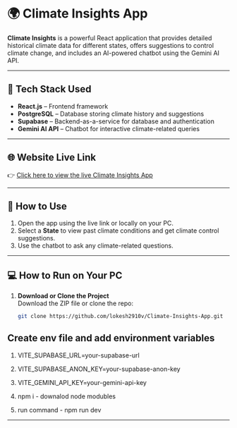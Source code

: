 # 🌍 Climate Insights App

**Climate Insights** is a powerful React application that provides detailed historical climate data for different states, offers suggestions to control climate change, and includes an AI-powered chatbot using the Gemini AI API.

---

## 🔧 Tech Stack Used

- **React.js** – Frontend framework  
- **PostgreSQL** – Database storing climate history and suggestions  
- **Supabase** – Backend-as-a-service for database and authentication  
- **Gemini AI API** – Chatbot for interactive climate-related queries  

---

## 🌐 Website Live Link

👉 [Click here to view the live Climate Insights App](https://climite-insights-app.vercel.app/)  


---

## 🚀 How to Use

1. Open the app using the live link or locally on your PC.  
2. Select a **State** to view past climate conditions and get climate control suggestions.  
3. Use the chatbot to ask any climate-related questions.

---

## 💻 How to Run on Your PC

1. **Download or Clone the Project**  
   Download the ZIP file or clone the repo:  
   ```bash
   git clone https://github.com/lokesh2910v/Climate-Insights-App.git

## Create env file and add environment variables 
1. VITE_SUPABASE_URL=your-supabase-url
2. VITE_SUPABASE_ANON_KEY=your-supabase-anon-key
3. VITE_GEMINI_API_KEY=your-gemini-api-key

1. npm i - downalod node modubles
2. run command - npm run dev

---



